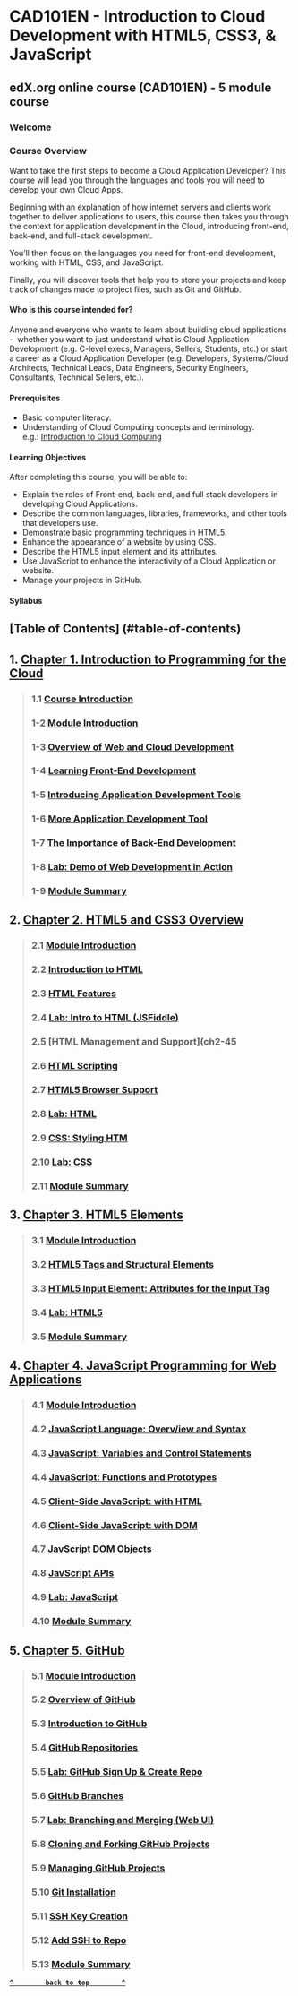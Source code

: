 # CAD101EN - Introduction to Cloud Development with HTML5, CSS3, & JavaScript

## edX.org online course (CAD101EN) - 5 module course

### Welcome

### Course Overview
<p>
Want to take the first steps to become a Cloud Application Developer? This course will lead you through the languages and tools you will need to develop your own Cloud Apps.
</p>
<p>
Beginning with an explanation of how internet servers and clients work together to deliver applications to users, this course then takes you through the context for application development in the Cloud, introducing front-end, back-end, and full-stack development.
</p>
You’ll then focus on the languages you need for front-end development, working with HTML, CSS, and JavaScript.

Finally, you will discover tools that help you to store your projects and keep track of changes made to project files, such as Git and GitHub.

#### **Who is this course intended for?**

Anyone and everyone who wants to learn about building cloud applications -  whether you want to just understand what is Cloud Application Development (e.g. C-level execs, Managers, Sellers, Students, etc.) or start a career as a Cloud Application Developer (e.g. Developers, Systems/Cloud Architects, Technical Leads, Data Engineers, Security Engineers, Consultants, Technical Sellers, etc.).

#### Prerequisites

*   Basic computer literacy.
*   Understanding of Cloud Computing concepts and terminology.  
    e.g.: [Introduction to Cloud Computing](https://www.edx.org/course/introduction-to-cloud-computing-6)

#### **Learning Objectives**

After completing this course, you will be able to:

*   Explain the roles of Front-end, back-end, and full stack developers in developing Cloud Applications.
*   Describe the common languages, libraries, frameworks, and other tools that developers use.
*   Demonstrate basic programming techniques in HTML5.
*   Enhance the appearance of a website by using CSS.
*   Describe the HTML5 input element and its attributes.
*   Use JavaScript to enhance the interactivity of a Cloud Application or website.
*   Manage your projects in GitHub.

#### Syllabus

## [Table of Contents] (#table-of-contents)

## 1. [**Chapter 1. Introduction to Programming for the Cloud**](#ch1)
>### 1.1 [**Course Introduction**](#ch1-1)
>### 1-2 [**Module Introduction**](#ch1-2)
>### 1-3 [**Overview of Web and Cloud Development**](#ch1-3)
>### 1-4 [**Learning Front-End Development**](#ch1-4)
>### 1-5 [**Introducing Application Development Tools**](#ch1-5)
>### 1-6 [**More Application Development Tool**](#ch1-6)
>### 1-7 [**The Importance of Back-End Development**](#ch1-7)
>### 1-8 [**Lab: Demo of Web Development in Action**](#ch1-8)
>### 1-9 [**Module Summary**](#ch1-9)

## 2. [**Chapter 2. HTML5 and CSS3 Overview**](ch2)
>### 2.1 [**Module Introduction**](ch2-1)
>### 2.2 [**Introduction to HTML**](ch2-2)
>### 2.3 [**HTML Features**](ch2-3)
>### 2.4 [**Lab: Intro to HTML (JSFiddle)**](ch2-4)
>### 2.5 [**HTML Management and Support**](ch2-45
>### 2.6 [**HTML Scripting**](ch2-6)
>### 2.7 [**HTML5 Browser Support**](ch2-7)
>### 2.8 [**Lab: HTML**](ch2-8)
>### 2.9 [**CSS: Styling HTM**](ch2-9)
>### 2.10 [**Lab: CSS**](ch2-10)
>### 2.11 [**Module Summary**](ch2-11)

## 3. [**Chapter 3. HTML5 Elements**](ch3)
>### 3.1 [**Module Introduction**](ch3-1)
>### 3.2 [**HTML5 Tags and Structural Elements**](ch3-2)
>### 3.3 [**HTML5 Input Element: Attributes for the Input Tag**](ch3-3)
>### 3.4 [**Lab: HTML5**](ch3-4)
>### 3.5 [**Module Summary**](ch3-5)

## 4. [**Chapter 4. JavaScript Programming for Web Applications**](ch4)
>### 4.1 [**Module Introduction**](ch4-1)
>### 4.2 [**JavaScript Language: Overv/iew and Syntax**](ch4-2)
>### 4.3 [**JavaScript: Variables and Control Statements**](ch4-3)
>### 4.4 [**JavaScript: Functions and Prototypes**](ch4-4)
>### 4.5 [**Client-Side JavaScript: with HTML**](ch4-5)
>### 4.6 [**Client-Side JavaScript: with DOM**](ch4-6)
>### 4.7 [**JavScript DOM Objects**](ch4-7)
>### 4.8 [**JavScript APIs**](ch4-8)
>### 4.9 [**Lab: JavaScript**](ch4-9)
>### 4.10 [**Module Summary**](ch4-10)

## 5. [**Chapter 5. GitHub**](ch5)
>### 5.1 [**Module Introduction**](ch5-1)
>### 5.2 [**Overview of GitHub**](ch5-2)
>### 5.3 [**Introduction to GitHub**](ch5-3)
>### 5.4 [**GitHub Repositories**](ch5-4)
>### 5.5 [**Lab: GitHub Sign Up & Create Repo**](ch5-5)
>### 5.6 [**GitHub Branches**](ch5-6)
>### 5.7 [**Lab: Branching and Merging (Web UI)**](ch5-7)
>### 5.8 [**Cloning and Forking GitHub Projects**](ch5-8)
>### 5.9 [**Managing GitHub Projects**](ch5-9)
>### 5.10 [**Git Installation**](ch5-10)
>### 5.11 [**SSH Key Creation**](ch5-11)
>### 5.12 [**Add SSH to Repo**](ch5-12)
>### 5.13 [**Module Summary**](ch5-13)


**[`^        back to top        ^`](#table-of-contents)**

